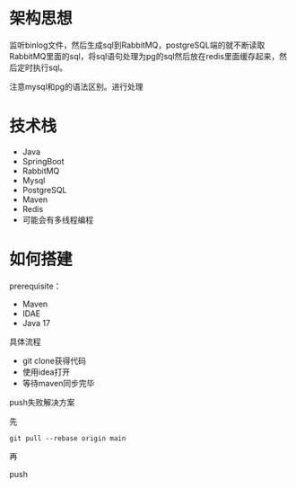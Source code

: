 # 架构思想

监听binlog文件，然后生成sql到RabbitMQ，postgreSQL端的就不断读取RabbitMQ里面的sql，将sql语句处理为pg的sql然后放在redis里面缓存起来，然后定时执行sql。

注意mysql和pg的语法区别。进行处理

# 技术栈

- Java
- SpringBoot
- RabbitMQ
- Mysql
- PostgreSQL
- Maven
- Redis
- 可能会有多线程编程



# 如何搭建

prerequisite：

- Maven
- IDAE
- Java 17

具体流程

- git clone获得代码
- 使用idea打开
- 等待maven同步完毕



push失败解决方案

先

```
git pull --rebase origin main
```

再

push
